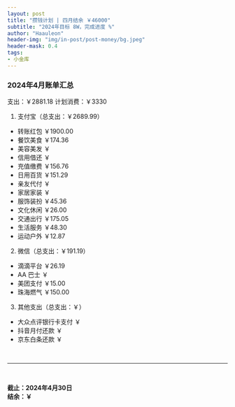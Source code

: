 ```yaml
---
layout: post
title: "攒钱计划 | 四月结余 ￥46000"
subtitle: "2024年目标 8W，完成进度 %"
author: "Haauleon"
header-img: "img/in-post/post-money/bg.jpeg"
header-mask: 0.4
tags:
- 小金库
---
```


### 2024年4月账单汇总 
支出：￥2881.18 
计划消费：￥3330 

1. 支付宝（总支出：￥2689.99）   
- 转账红包 ￥1900.00   
- 餐饮美食 ￥174.36    
- 美容美发 ￥     
- 信用借还 ￥    
- 充值缴费 ￥156.76     
- 日用百货 ￥151.29      
- 亲友代付 ￥     
- 家居家装 ￥    
- 服饰装扮 ￥45.36    
- 文化休闲 ￥26.00    
- 交通出行 ￥175.05     
- 生活服务 ￥48.30      
- 运动户外 ￥12.87         
2. 微信（总支出：￥191.19）      
- 滴滴平台 ￥26.19   
- AA 巴士 ￥    
- 美团支付 ￥15.00       
- 珠海燃气 ￥150.00
3. 其他支出（总支出：￥）     
- 大众点评银行卡支付 ￥    
- 抖音月付还款 ￥    
- 京东白条还款 ￥   

<br>

---

<br>

**截止：2024年4月30日**      
**结余：￥**        